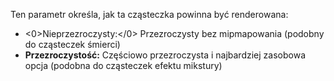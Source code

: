 Ten parametr określa, jak ta cząsteczka powinna być renderowana:

* <0>Nieprzezroczysty:</0> Przezroczysty bez mipmapowania (podobny do cząsteczek śmierci)
* **Przezroczystość:** Częściowo przezroczysta i najbardziej zasobowa opcja (podobna do cząsteczek efektu mikstury)
